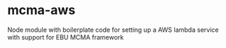 # mcma-aws
Node module with boilerplate code for setting up a AWS lambda service with support for EBU MCMA framework
